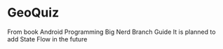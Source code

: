 # GeoQuiz
From book Android Programming Big Nerd Branch Guide
It is planned to add State Flow in the future
